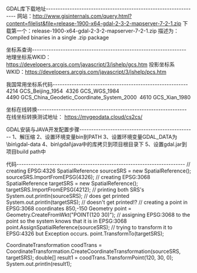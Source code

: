 GDAL库下载地址-----------------------------------------------------------------
网站：http://www.gisinternals.com/query.html?content=filelist&file=release-1900-x64-gdal-2-3-2-mapserver-7-2-1.zip
下载第一个：release-1900-x64-gdal-2-3-2-mapserver-7-2-1.zip
描述为：Compiled binaries in a single .zip package

坐标系查询-----------------------------------------------------------------
地理坐标系WKID：https://developers.arcgis.com/javascript/3/jshelp/gcs.htm
投影坐标系WKID：https://developers.arcgis.com/javascript/3/jshelp/pcs.htm

我国常用坐标系代码---------------------------------------------------------
4214 GCS_Beijing_1954 
4326 GCS_WGS_1984 
4490 GCS_China_Geodetic_Coordinate_System_2000 
4610 GCS_Xian_1980

坐标在线转换---------------------------------------------------------------
在线坐标转换测试地址：
https://mygeodata.cloud/cs2cs/


GDAL安装与JAVA开发配置步骤-------------------------------------------------
1、解压缩
2、设置环境变量bin到PATH
3、设置环境变量GDAL_DATA为\bin\gdal-data
4、bin\gdal\java中的库拷贝到项目根目录下
5、设置gdal.jar到项目build path中


代码-----------------------------------------------------------------------
// creating EPSG:4326
SpatialReference sourceSRS = new SpatialReference();
sourceSRS.ImportFromEPSG(4326);
// creating EPSG:3068
SpatialReference targetSRS = new SpatialReference();
targetSRS.ImportFromEPSG(4212);
// printing both SRS's
System.out.println(sourceSRS); // does get printed
System.out.println(targetSRS); // doesn't get printed!?
// creating a point in EPSG:3068 coordinates 850,-150
Geometry point = Geometry.CreateFromWkt("POINT(120 30)");
// assigning EPSG:3068 to the point so the system knows that it is in EPSG:3068
point.AssignSpatialReference(sourceSRS);
// trying to transform it to EPSG:4326 but Exception occurs.
point.TransformTo(targetSRS);

CoordinateTransformation coodTrans = CoordinateTransformation.CreateCoordinateTransformation(sourceSRS, targetSRS);
double[] result1 = coodTrans.TransformPoint(120, 30, 0);
System.out.println(result1);
